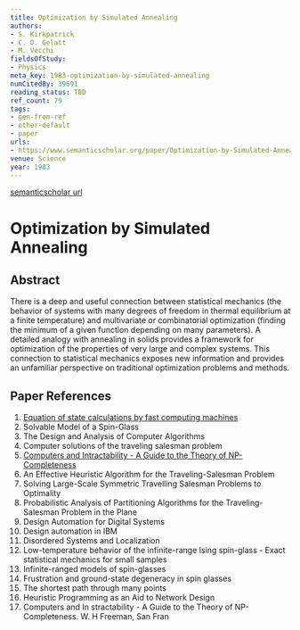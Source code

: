 ```yaml
---
title: Optimization by Simulated Annealing
authors:
- S. Kirkpatrick
- C. D. Gelatt
- M. Vecchi
fieldsOfStudy:
- Physics
meta_key: 1983-optimization-by-simulated-annealing
numCitedBy: 39691
reading_status: TBD
ref_count: 79
tags:
- gen-from-ref
- other-default
- paper
urls:
- https://www.semanticscholar.org/paper/Optimization-by-Simulated-Annealing-Kirkpatrick-Gelatt/dd5061631a4d11fa394f4421700ebf7e78dcbc59?sort=total-citations
venue: Science
year: 1983
---
```


[semanticscholar url](https://www.semanticscholar.org/paper/Optimization-by-Simulated-Annealing-Kirkpatrick-Gelatt/dd5061631a4d11fa394f4421700ebf7e78dcbc59?sort=total-citations)

# Optimization by Simulated Annealing

## Abstract

There is a deep and useful connection between statistical mechanics (the behavior of systems with many degrees of freedom in thermal equilibrium at a finite temperature) and multivariate or combinatorial optimization (finding the minimum of a given function depending on many parameters). A detailed analogy with annealing in solids provides a framework for optimization of the properties of very large and complex systems. This connection to statistical mechanics exposes new information and provides an unfamiliar perspective on traditional optimization problems and methods.

## Paper References

1. [Equation of state calculations by fast computing machines](1953-equation-of-state-calculations-by-fast-computing-machines)
2. Solvable Model of a Spin-Glass
3. The Design and Analysis of Computer Algorithms
4. Computer solutions of the traveling salesman problem
5. [Computers and Intractability - A Guide to the Theory of NP-Completeness](1978-computers-and-intractability-a-guide-to-the-theory-of-np-completeness)
6. An Effective Heuristic Algorithm for the Traveling-Salesman Problem
7. Solving Large-Scale Symmetric Travelling Salesman Problems to Optimality
8. Probabilistic Analysis of Partitioning Algorithms for the Traveling-Salesman Problem in the Plane
9. Design Automation for Digital Systems
10. Design automation in IBM
11. Disordered Systems and Localization
12. Low-temperature behavior of the infinite-range Ising spin-glass - Exact statistical mechanics for small samples
13. Infinite-ranged models of spin-glasses
14. Frustration and ground-state degeneracy in spin glasses
15. The shortest path through many points
16. Heuristic Programming as an Aid to Network Design
17. Computers and In stractability - A Guide to the Theory of NP-Completeness. W. H Freeman, San Fran
